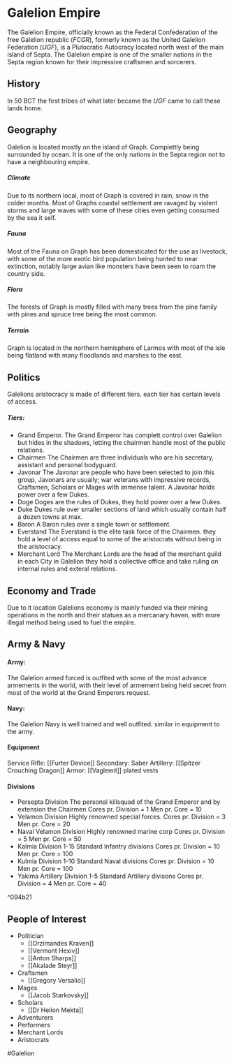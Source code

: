 # Galelion Empire
The Galelion Empire, officially known as the Federal Confederation of the free Galelion republic (*FCGR*), formerly known as the United Galelion Federation (*UGF*), is a Plutocratic Autocracy located north west of the main island of Septa. The Galelion empire is one of the smaller nations in the Septa region known for their impressive craftsmen and sorcerers.
## History
In 50 BCT the first tribes of what later became the *UGF* came to call these lands home.

## Geography
Galelion is located mostly on the island of Graph. Complettly being surrounded by ocean. It is one of the only nations in the Septa region not to have a neighbouring empire.
##### Climate
Due to its northern local, most of Graph is covered in rain, snow in the colder months. Most of Graphs coastal settlement are ravaged by violent storms and large waves with some of these cities even getting consumed by the sea it self.
##### Fauna
Most of the Fauna on Graph has been domesticated for the use as livestock, with some of the more exotic bird population being hunted to near extinction, notably large avian like monsters have been seen to roam the country side.
##### Flora
The forests of Graph is mostly filled with many trees from the pine family with pines and spruce tree being the most common. 
##### Terrain
Graph is located in the northern hemisphere of Larmos with most of the isle being flatland with many floodlands and marshes to the east.
## Politics
Galelions aristocracy is made of different tiers. each tier has certain levels of access.

##### Tiers:
- Grand Emperor.
	The Grand Emperor has complett control over Galelion but hides in the shadows, letting the chairmen handle most of the public relations.
- Chairmen
	The Chairmen are three individuals who are his secretary, assistant and personal bodyguard.
- Javonar
	The Javonar are people who have been selected to join this group, Javonars are usually; war veterans with impressive records, Craftsmen, Scholars or Mages with immense talent. A Javonar holds power over a few Dukes.
- Doge
	Doges are the rules of Dukes, they hold power over a few Dukes.
- Duke
	Dukes rule over smaller sections of land which usually contain half a dozen towns at max.
- Baron
	A Baron rules over a single town or settlement.
- Everstand
	The Everstand is the elite task force of the Chairmen. they hold a level of access equal to some of the aristocrats without being in the aristocracy.
- Merchant Lord
	The Merchant Lords are the head of the merchant guild in each City in Galelion they hold a collective office and take ruling on internal rules and exteral relations.

## Economy and Trade
Due to it location Galelions economy is mainly funded via their mining operations in the north and their statues as a mercanary haven, with more illegal method being used to fuel the empire.

## Army & Navy
#### Army:
The Galelion armed forced is outfited with some of the most advance armements in the world, with their level of armement being held secret from most of the world at the Grand Emperors request.

#### Navy:
The Galelion Navy is well trained and well outfited. similar in equipment to the army.

#### Equipment
Service Rifle: [[Furter Device]]
Secondary: Saber
Artillery: [[Spitzer Crouching Dragon]]
Armor: [[Vaglemit]] plated vests
#### Divisions
- Persepta Division
	The personal killsquad of the Grand Emperor and by extension the Chairmen
	Cores pr. Division = 1
	Men pr. Core = 10
- Velamon Division
	Highly renowned special forces.
	Cores pr. Division =  3
	Men pr. Core = 20
- Naval Velamon Division
	Highly renowned marine corp
	Cores pr. Division = 5
	Men pr. Core = 50
- Kalmia Division 1-15
	Standard Infantry divisions
	Cores pr. Division = 10
	Men pr. Core = 100
- Kulmia Division 1-10
	Standard Naval divisions
	Cores pr. Division = 10
	Men pr. Core = 100
- Yakima Artillery Division 1-5
	Standard Artillery divisons
	Cores pr. Division = 4
	Men pr. Core = 40


^094b21



## People of Interest

- Politician
	- [[Orzimandes Kraven]]
	- [[Vermont Hexiv]]
	- [[Anton Sharps]]
	- [[Akalade Steyr]]
- Craftsmen
	- [[Gregory Versalio]]
- Mages
	- [[Jacob Starkovsky]]
- Scholars
	- [[Dr Helion Mekta]]
- Adventurers
- Performers
- Merchant Lords
- Aristocrats

#Galelion